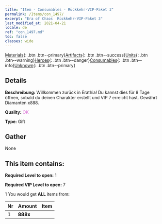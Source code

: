 ```yaml
---
title: "Item - Consumables - Rückkehr-VIP-Paket 3"
permalink: /Items/con_1497/
excerpt: "Era of Chaos  Rückkehr-VIP-Paket 3"
last_modified_at: 2021-04-21
locale: de
ref: "con_1497.md"
toc: false
classes: wide
---
```

 [Materials](/de/Items/){: .btn .btn--primary}[Artifacts](/de/Items/Artifacts/){: .btn .btn--success}[Units](/de/Items/Units/){: .btn .btn--warning}[Heroes](/de/Items/Heroes/){: .btn .btn--danger}[Consumables](/de/Items/Consumables/){: .btn .btn--info}[Unknown](/de/Items/Unknown/){: .btn .btn--primary}

## Details
 **Beschreibung:** Willkommen zurück in Erathia! Du kannst dies für 8 Tage öffnen, sobald du deinen Charakter erstellt und VIP 7 erreicht hast. Gewährt Diamanten x888.

 **Quality:** <span style="color: #DA70D6">OK</span>

 **Type:** Gift

## Gather

  None

## This item contains:

 **Required Level to open:** 1

 **Required VIP Level to open:** 7

 1 You would get **ALL** items  from:

  | Nr | Amount |     Item    |
  |:---|:-------|:------------|
  | 1 |  **888x** | <i class="fas fa-gem"/> |  | 
